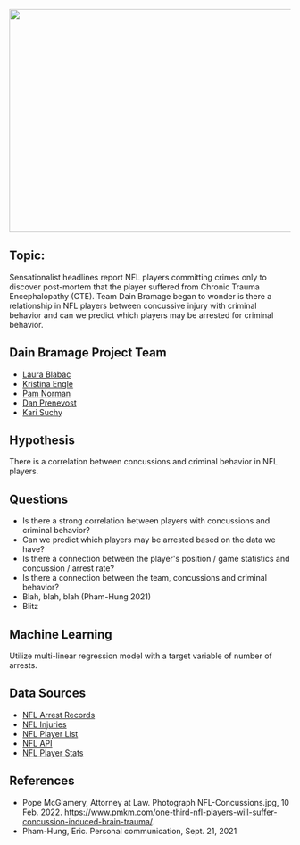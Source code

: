 <p align="center">
  <img width="1000" height= "400" src="https://user-images.githubusercontent.com/88597956/153295908-10de97b2-3d86-4d53-b14d-f49ee13a5857.jpg">
</p>

## Topic: 
Sensationalist headlines report NFL players committing crimes only to discover post-mortem that the player suffered from Chronic Trauma Encephalopathy (CTE). Team Dain Bramage began to wonder is there a relationship in NFL players between concussive injury with criminal behavior and can we predict which players may be arrested for criminal behavior.

## Dain Bramage Project Team
- [Laura Blabac](https://github.com/leblabac/)
- [Kristina Engle](https://github.com/kristina1727/)
- [Pam Norman](https://github.com/pnorman411)
- [Dan Prenevost](https://github.com/dprenevost)
- [Kari Suchy](https://github.com/karisuchy)

## Hypothesis
There is a correlation between concussions and criminal behavior in NFL players. 

## Questions  
- Is there a strong correlation between players with concussions and criminal behavior?
- Can we predict which players may be arrested based on the data we have? 
- Is there a connection between the player's position / game statistics and concussion / arrest rate?
- Is there a connection between the team, concussions and criminal behavior?
- Blah, blah, blah (Pham-Hung 2021)
- Blitz

## Machine Learning
Utilize multi-linear regression model with a target variable of number of arrests.

## Data Sources 
- [NFL Arrest Records](https://databases.usatoday.com/nfl-arrests/)
- [NFL Injuries](https://www.nfl.com/injuries/)
- [NFL Player List](https://www.pro-football-reference.com/players/)
- [NFL API](https://sportsdata.io/developers/api-documentation/nfl#/sports-data/league-feeds)
- [NFL Player Stats](https://www.nfl.com/stats/player-stats/)


## References  
- Pope McGlamery, Attorney at Law. Photograph NFL-Concussions.jpg, 10 Feb. 2022. https://www.pmkm.com/one-third-nfl-players-will-suffer-concussion-induced-brain-trauma/.
- Pham-Hung, Eric. Personal communication, Sept. 21, 2021
